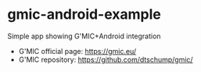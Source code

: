 # gmic-android-example
Simple app showing G'MIC+Android integration

* G'MIC official page: https://gmic.eu/
* G'MIC repository: https://github.com/dtschump/gmic/
